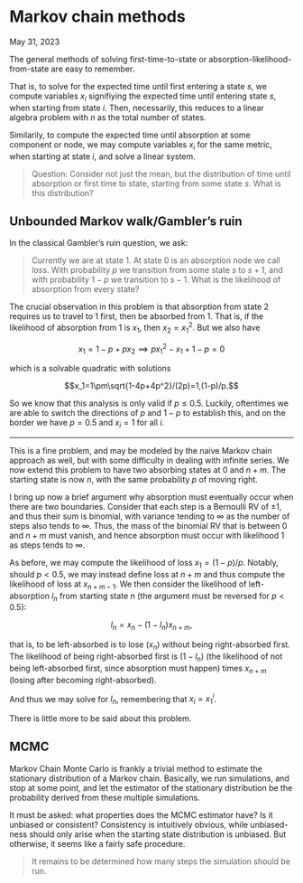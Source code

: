 <!-- emilia-snapshot-properties
Markov chain methods
2023/05/31
utulek
emilia-snapshot-properties -->

# Markov chain methods

May 31, 2023

The general methods of solving first-time-to-state or absorption-likelihood-from-state are easy to remember.

That is, to solve for the expected time until first entering a state $s$, we compute variables $x_i$ signifiying the expected time until entering state $s$, when starting from state $i$. Then, necessarily, this reduces to a linear algebra problem with $n$ as the total number of states.

Similarily, to compute the expected time until absorption at some component or node, we may compute variables $x_i$ for the same metric, when starting at state $i$, and solve a linear system.

> Question: Consider not just the mean, but the distribution of time until absorption or first time to state, starting from some state $s$. What is this distribution?

## Unbounded Markov walk/Gambler’s ruin

In the classical Gambler’s ruin question, we ask:

> Currently we are at state $1$. At state $0$ is an absorption node we call *loss*. With probability $p$ we transition from some state $s$ to $s+1$, and with probability $1-p$ we transition to $s-1$. What is the likelihood of absorption from every state?

The crucial observation in this problem is that absorption from state $2$ requires us to travel to $1$ first, then be absorbed from $1$. That is, if the likelihood of absorption from $1$ is $x_1$, then $x_2=x_1^2$. But we also have

$$x_1=1-p+px_2\implies px_1^2-x_1+1-p=0$$

which is a solvable quadratic with solutions

$$x_1=1\pm\sqrt{1-4p+4p^2}/(2p)=1,(1-p)/p.$$

So we know that this analysis is only valid if $p\leq 0.5$. Luckily, oftentimes we are able to switch the directions of $p$ and $1-p$ to establish this, and on the border we have $p=0.5$ and $x_i=1$ for all $i$.

---

This is a fine problem, and may be modeled by the naive Markov chain approach as well, but with some difficulty in dealing with infinite series. We now extend this problem to have two absorbing states at $0$ and $n+m$. The starting state is now $n$, with the same probability $p$ of moving right.

I bring up now a brief argument why absorption must eventually occur when there are two boundaries. Consider that each step is a Bernoulli RV of $\pm1$, and thus their sum is binomial, with variance tending to $\infty$ as the number of steps also tends to $\infty$. Thus, the mass of the binomial RV that is between $0$ and $n+m$ must vanish, and hence absorption must occur with likelihood $1$ as steps tends to $\infty$.

As before, we may compute the likelihood of loss $x_1=(1-p)/p$. Notably, should $p<0.5$, we may instead define loss at $n+m$ and thus compute the likelihood of loss at $x_{n+m-1}$. We then consider the likelihood of left-absorption $l_n$ from starting state $n$ (the argument must be reversed for $p<0.5$):

$$l_n=x_n-(1-l_n)x_{n+m},$$

that is, to be left-absorbed is to lose ($x_n$) without being right-absorbed first. The likelihood of being right-absorbed first is $(1-l_n)$ (the likelihood of not being left-absorbed first, since absorption must happen) times $x_{n+m}$ (losing after becoming right-absorbed).

And thus we may solve for $l_n$, remembering that $x_i=x_1^i$.

There is little more to be said about this problem.

## MCMC

Markov Chain Monte Carlo is frankly a trivial method to estimate the stationary distribution of a Markov chain. Basically, we run simulations, and stop at some point, and let the estimator of the stationary distribution be the probability derived from these multiple simulations.

It must be asked: what properties does the MCMC estimator have? Is it unbiased or consistent? Consistency is intuitively obvious, while unbiased-ness should only arise when the starting state distribution is unbiased. But otherwise, it seems like a fairly safe procedure.

> It remains to be determined how many steps the simulation should be run.

